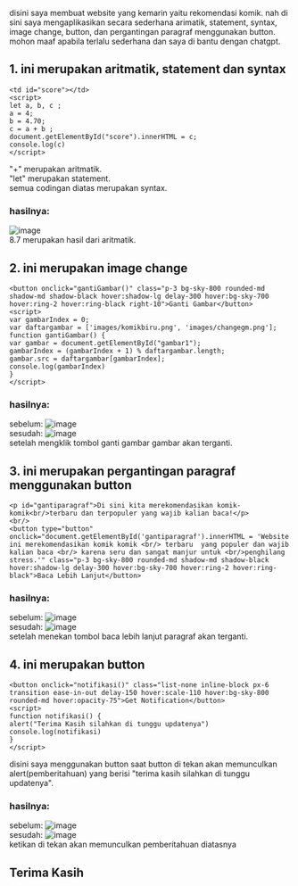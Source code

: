disini saya membuat website yang kemarin yaitu rekomendasi komik.
nah di sini saya mengaplikasikan secara sederhana arimatik, statement, syntax, image change, button, dan pergantingan paragraf menggunakan button. 
mohon maaf apabila terlalu sederhana dan saya di bantu dengan chatgpt.

## 1. ini merupakan aritmatik, statement dan syntax
```
<td id="score"></td>
<script>
let a, b, c ;
a = 4;
b = 4.70;
c = a + b ;
document.getElementById("score").innerHTML = c;
console.log(c)
</script>
```
"+" merupakan aritmatik. <br>
"let" merupakan statement. <br>
semua codingan diatas merupakan syntax.
### hasilnya:
![image](https://github.com/miqdamsyiamn/PWA231/assets/144521842/9898c3bf-8306-46bc-811b-ee4a06215caf) 
<br>
8.7 merupakan hasil dari aritmatik.



## 2.  ini merupakan image change
```
<button onclick="gantiGambar()" class="p-3 bg-sky-800 rounded-md shadow-md shadow-black hover:shadow-lg delay-300 hover:bg-sky-700 hover:ring-2 hover:ring-black right-10">Ganti Gambar</button>
<script>
var gambarIndex = 0;
var daftargambar = ['images/komikbiru.png', 'images/changegm.png'];
function gantiGambar() {
var gambar = document.getElementById("gambar1");
gambarIndex = (gambarIndex + 1) % daftargambar.length;
gambar.src = daftargambar[gambarIndex];
console.log(gambarIndex)
}
</script>
```
### hasilnya:
sebelum:
![image](https://github.com/miqdamsyiamn/PWA231/assets/144521842/0255dead-d32c-49cd-b666-b5f519965dcb)
<br>
sesudah:
![image](https://github.com/miqdamsyiamn/PWA231/assets/144521842/0fc4f762-612f-4cab-a468-fec83fc2ae70)
<br>
setelah mengklik tombol ganti gambar gambar akan terganti.

## 3. ini merupakan pergantingan paragraf menggunakan button
```
<p id="gantiparagraf">Di sini kita merekomendasikan komik-komik<br/>terbaru dan terpopuler yang wajib kalian baca!</p>
<br/>
<button type="button" onclick="document.getElementById('gantiparagraf').innerHTML = 'Website ini merekomendasikan komik komik <br/> terbaru  yang populer dan wajib kalian baca <br/> karena seru dan sangat manjur untuk <br/>penghilang stress.'" class="p-3 bg-sky-800 rounded-md shadow-md shadow-black hover:shadow-lg delay-300 hover:bg-sky-700 hover:ring-2 hover:ring-black">Baca Lebih Lanjut</button>
```
### hasilnya:
sebelum:
![image](https://github.com/miqdamsyiamn/PWA231/assets/144521842/576c216a-5d1f-48d3-a28d-05c1c5a4fc8d)
<br>
sesudah:
![image](https://github.com/miqdamsyiamn/PWA231/assets/144521842/a76de43a-45e0-42f6-883b-a814f98ebc52)
<br>
setelah menekan tombol baca lebih lanjut paragraf akan terganti.

## 4. ini merupakan button
```
<button onclick="notifikasi()" class="list-none inline-block px-6 transition ease-in-out delay-150 hover:scale-110 hover:bg-sky-800 rounded-md hover:opacity-75">Get Notification</button>
<script>
function notifikasi() {
alert("Terima Kasih silahkan di tunggu updatenya")
console.log(notifikasi)
}
</script>
```
disini saya menggunakan button saat button di tekan akan memunculkan alert(pemberitahuan) yang berisi "terima kasih silahkan di tunggu updatenya".

### hasilnya:
sebelum:
![image](https://github.com/miqdamsyiamn/PWA231/assets/144521842/3ebae991-9761-4893-b80b-d0fc7e564fb9)
<br>
sesudah:
![image](https://github.com/miqdamsyiamn/PWA231/assets/144521842/0f2044f7-6951-48f8-8148-519a2d1a0e76)
<br>
ketikan di tekan akan memunculkan pemberitahuan diatasnya

## Terima Kasih







